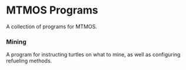 # MTMOS Programs

A collection of programs for MTMOS.



### Mining
A program for instructing turtles on what to mine, as well as configuring refueling methods. 
